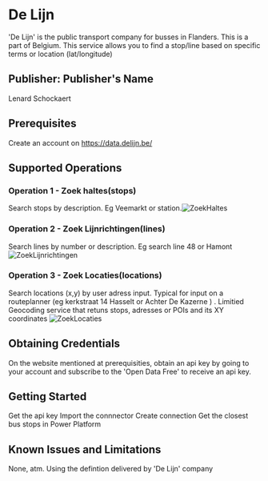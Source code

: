 # De Lijn
'De Lijn' is the public transport company for busses in Flanders. This is a part of Belgium.
This service allows you to find a stop/line based on specific terms or location (lat/longitude)
## Publisher: Publisher's Name
Lenard Schockaert

## Prerequisites
Create an account on https://data.delijn.be/ 

## Supported Operations
### Operation 1 - Zoek haltes(stops)
Search stops by description. Eg Veemarkt or station.![ZoekHaltes](https://user-images.githubusercontent.com/8872614/198578007-85c355fe-9368-492c-97ee-df47308f3519.png)


### Operation 2 - Zoek Lijnrichtingen(lines)
Search lines by number or description. Eg search line 48 or Hamont![ZoekLijnrichtingen](https://user-images.githubusercontent.com/8872614/198578027-c0ec1ea7-1e53-4f07-9ff1-bba4bb5ab042.png)


### Operation 3 - Zoek Locaties(locations)
Search locations (x,y) by user adress input. Typical for input on a routeplanner (eg kerkstraat 14 Hasselt or Achter De Kazerne ) . Limitied Geocoding service that retuns stops, adresses or POIs and its XY coordinates
![ZoekLocaties](https://user-images.githubusercontent.com/8872614/198578039-c5294d40-4ab7-449f-bfe6-e968c29b3bc6.png)

## Obtaining Credentials
On the website mentioned at prerequisities, obtain an api key by going to your account and subscribe to the 'Open Data Free' to receive an api key.

## Getting Started
Get the api key
Import the connnector
Create connection
Get the closest bus stops in Power Platform

## Known Issues and Limitations
None, atm. Using the defintion delivered by 'De Lijn' company
